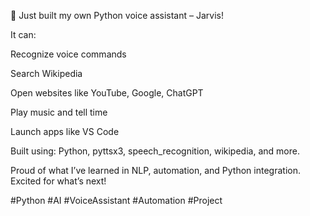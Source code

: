 🎉 Just built my own Python voice assistant – Jarvis!

It can:

Recognize voice commands

Search Wikipedia

Open websites like YouTube, Google, ChatGPT

Play music and tell time

Launch apps like VS Code

Built using: Python, pyttsx3, speech_recognition, wikipedia, and more.

Proud of what I’ve learned in NLP, automation, and Python integration.
Excited for what’s next!

#Python #AI #VoiceAssistant #Automation #Project
